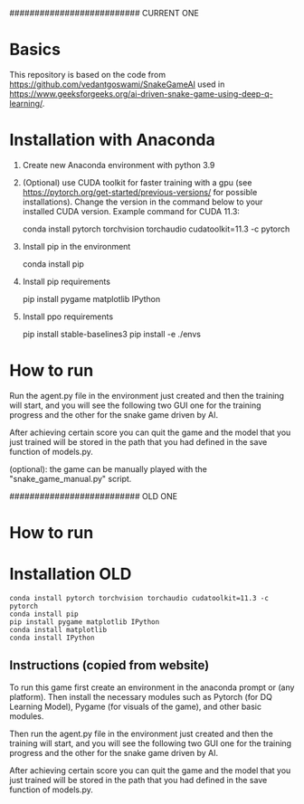 ########################## CURRENT ONE
# Basics
This repository is based on the code from https://github.com/vedantgoswami/SnakeGameAI used in https://www.geeksforgeeks.org/ai-driven-snake-game-using-deep-q-learning/.


# Installation with Anaconda
1. Create new Anaconda environment with python 3.9

1. (Optional) use CUDA toolkit for faster training with a gpu (see https://pytorch.org/get-started/previous-versions/ for possible installations). Change the version in the command below to your installed CUDA version. Example command for CUDA 11.3:

    conda install pytorch torchvision torchaudio cudatoolkit=11.3 -c pytorch

1. Install pip in the environment 

    conda install pip

1. Install pip requirements

    pip install pygame matplotlib IPython

1. Install ppo requirements

    pip install stable-baselines3
    pip install -e ./envs


# How to run
Run the agent.py file in the environment just created and then the training will start, and you will see the following two GUI one for the training progress and the other for the snake game driven by AI.

After achieving certain score you can quit the game and the model that you just trained will be stored in the path that you had defined in the save function of models.py.

(optional): the game can be manually played with the "snake_game_manual.py" script.



########################## OLD ONE
# How to run 
# Installation OLD
    conda install pytorch torchvision torchaudio cudatoolkit=11.3 -c pytorch
    conda install pip
    pip install pygame matplotlib IPython
    conda install matplotlib
    conda install IPython

## Instructions (copied from website)
To run this game first create an environment in the anaconda prompt or (any platform). Then install the necessary modules such as Pytorch (for DQ Learning Model), Pygame (for visuals of the game), and other basic modules.

Then run the agent.py file in the environment just created and then the training will start, and you will see the following two GUI one for the training progress and the other for the snake game driven by AI.

After achieving certain score you can quit the game and the model that you just trained will be stored in the path that you had defined in the save function of models.py.


